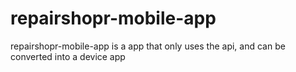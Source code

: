 # repairshopr-mobile-app
repairshopr-mobile-app is a app that only uses the api, and can be converted into a device app
